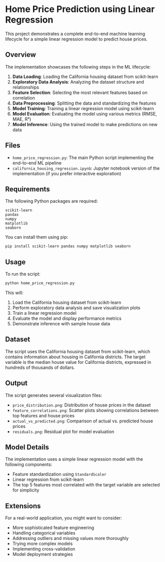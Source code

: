 # Home Price Prediction using Linear Regression

This project demonstrates a complete end-to-end machine learning lifecycle for a simple linear regression model to predict house prices.

## Overview

The implementation showcases the following steps in the ML lifecycle:

1. **Data Loading**: Loading the California housing dataset from scikit-learn
2. **Exploratory Data Analysis**: Analyzing the dataset structure and relationships
3. **Feature Selection**: Selecting the most relevant features based on correlation
4. **Data Preprocessing**: Splitting the data and standardizing the features
5. **Model Training**: Training a linear regression model using scikit-learn
6. **Model Evaluation**: Evaluating the model using various metrics (RMSE, MAE, R²)
7. **Model Inference**: Using the trained model to make predictions on new data

## Files

- `home_price_regression.py`: The main Python script implementing the end-to-end ML pipeline
- `california_housing_regression.ipynb`: Jupyter notebook version of the implementation (if you prefer interactive exploration)

## Requirements

The following Python packages are required:

```
scikit-learn
pandas
numpy
matplotlib
seaborn
```

You can install them using pip:

```bash
pip install scikit-learn pandas numpy matplotlib seaborn
```

## Usage

To run the script:

```bash
python home_price_regression.py
```

This will:
1. Load the California housing dataset from scikit-learn
2. Perform exploratory data analysis and save visualization plots
3. Train a linear regression model
4. Evaluate the model and display performance metrics
5. Demonstrate inference with sample house data

## Dataset

The script uses the California housing dataset from scikit-learn, which contains information about housing in California districts. The target variable is the median house value for California districts, expressed in hundreds of thousands of dollars.

## Output

The script generates several visualization files:
- `price_distribution.png`: Distribution of house prices in the dataset
- `feature_correlations.png`: Scatter plots showing correlations between top features and house prices
- `actual_vs_predicted.png`: Comparison of actual vs. predicted house prices
- `residuals.png`: Residual plot for model evaluation

## Model Details

The implementation uses a simple linear regression model with the following components:
- Feature standardization using `StandardScaler`
- Linear regression from scikit-learn
- The top 5 features most correlated with the target variable are selected for simplicity

## Extensions

For a real-world application, you might want to consider:
- More sophisticated feature engineering
- Handling categorical variables
- Addressing outliers and missing values more thoroughly
- Trying more complex models
- Implementing cross-validation
- Model deployment strategies 